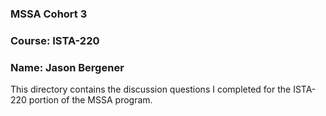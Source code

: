 ### MSSA Cohort 3
### Course: ISTA-220
### Name: Jason Bergener

This directory contains the discussion questions I completed for the ISTA-220 portion of the MSSA program.
